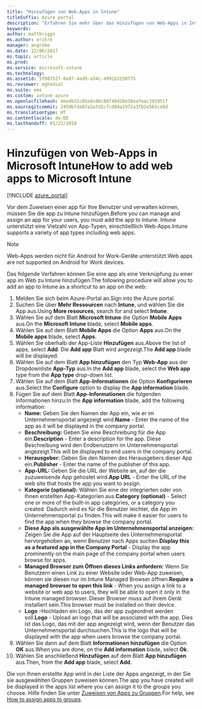 ```yaml
---
title: "Hinzufügen von Web-Apps in Intune"
titleSuffix: Azure portal
description: "Erfahren Sie mehr über das Hinzufügen von Web-Apps in Intune.\""
keywords: 
author: mattbriggs
ms.author: erikre
manager: angrobe
ms.date: 12/06/2017
ms.topic: article
ms.prod: 
ms.service: microsoft-intune
ms.technology: 
ms.assetid: 5f08752f-0e87-4ad9-a34c-4991b3150775
ms.reviewer: mghadial
ms.suite: ems
ms.custom: intune-azure
ms.openlocfilehash: ebe4b31c85e0c0bc88f49d28e28ea7eac191951f
ms.sourcegitcommit: 2459bfda07a2afd2cfcd94a1972a3fb2e565ce8d
ms.translationtype: HT
ms.contentlocale: de-DE
ms.lasthandoff: 01/22/2018
---
```

# <a name="how-to-add-web-apps-to-microsoft-intune"></a><span data-ttu-id="af68d-103">Hinzufügen von Web-Apps in Microsoft Intune</span><span class="sxs-lookup"><span data-stu-id="af68d-103">How to add web apps to Microsoft Intune</span></span>

[!INCLUDE [azure_portal](./includes/azure_portal.md)]

<span data-ttu-id="af68d-104">Vor dem Zuweisen einer app für Ihre Benutzer und verwalten können, müssen Sie die app zu Intune hinzufügen.</span><span class="sxs-lookup"><span data-stu-id="af68d-104">Before you can manage and assign an app for your users, you must add the app to Intune.</span></span> <span data-ttu-id="af68d-105">Intune unterstützt eine Vielzahl von App-Typen, einschließlich Web-Apps.</span><span class="sxs-lookup"><span data-stu-id="af68d-105">Intune supports a variety of app types including web apps.</span></span>

> [!Note]
> <span data-ttu-id="af68d-106">Web-Apps werden nicht für Android for Work-Geräte unterstützt.</span><span class="sxs-lookup"><span data-stu-id="af68d-106">Web apps are not supported on Android for Work devices.</span></span>

<span data-ttu-id="af68d-107">Das folgende Verfahren können Sie eine app als eine Verknüpfung zu einer app im Web zu Intune hinzufügen:</span><span class="sxs-lookup"><span data-stu-id="af68d-107">The following procedure will allow you to add an app to Intune as a shortcut to an app on the web:</span></span>

1. <span data-ttu-id="af68d-108">Melden Sie sich beim Azure-Portal an.</span><span class="sxs-lookup"><span data-stu-id="af68d-108">Sign into the Azure portal.</span></span>
2. <span data-ttu-id="af68d-109">Suchen Sie über **Mehr Ressourcen** nach **Intune**, und wählen Sie die App aus.</span><span class="sxs-lookup"><span data-stu-id="af68d-109">Using **More resources**, search for and select **Intune**.</span></span>
3. <span data-ttu-id="af68d-110">Wählen Sie auf dem Blatt **Microsoft Intune** die Option **Mobile Apps** aus.</span><span class="sxs-lookup"><span data-stu-id="af68d-110">On the **Microsoft Intune** blade, select **Mobile apps**.</span></span>
4. <span data-ttu-id="af68d-111">Wählen Sie auf dem Blatt **Mobile Apps** die Option **Apps** aus.</span><span class="sxs-lookup"><span data-stu-id="af68d-111">On the **Mobile apps** blade, select **Apps**.</span></span>
5. <span data-ttu-id="af68d-112">Wählen Sie oberhalb der App-Liste **Hinzufügen** aus.</span><span class="sxs-lookup"><span data-stu-id="af68d-112">Above the list of apps, select **Add**.</span></span> <span data-ttu-id="af68d-113">Die **Add app** Blatt wird angezeigt.</span><span class="sxs-lookup"><span data-stu-id="af68d-113">The **Add app** blade will be displayed.</span></span>
6. <span data-ttu-id="af68d-114">Wählen Sie auf dem Blatt **App hinzufügen** den Typ **Web-App** aus der Dropdownliste **App-Typ** aus.</span><span class="sxs-lookup"><span data-stu-id="af68d-114">In the **Add app** blade, select the **Web app** type from the **App type** drop-down list.</span></span>
7. <span data-ttu-id="af68d-115">Wählen Sie auf dem Blatt **App-Informationen** die Option **Konfigurieren** aus.</span><span class="sxs-lookup"><span data-stu-id="af68d-115">Select the **Configure** option to display the **App information** blade.</span></span>
8. <span data-ttu-id="af68d-116">Fügen Sie auf dem Blatt **App-Informationen** die folgenden Informationen hinzu:</span><span class="sxs-lookup"><span data-stu-id="af68d-116">In the **App information** blade, add the following information:</span></span>
    - <span data-ttu-id="af68d-117">**Name:** Geben Sie den Namen der App ein, wie er im Unternehmensportal angezeigt wird.</span><span class="sxs-lookup"><span data-stu-id="af68d-117">**Name** - Enter the name of the app as it will be displayed in the company portal.</span></span>
    - <span data-ttu-id="af68d-118">**Beschreibung:** Geben Sie eine Beschreibung für die App ein.</span><span class="sxs-lookup"><span data-stu-id="af68d-118">**Description** - Enter a description for the app.</span></span> <span data-ttu-id="af68d-119">Diese Beschreibung wird den Endbenutzern im Unternehmensportal angezeigt.</span><span class="sxs-lookup"><span data-stu-id="af68d-119">This will be displayed to end users in the company portal.</span></span>
    - <span data-ttu-id="af68d-120">**Herausgeber:** Geben Sie den Namen des Herausgebers dieser App ein.</span><span class="sxs-lookup"><span data-stu-id="af68d-120">**Publisher** - Enter the name of the publisher of this app.</span></span>
    - <span data-ttu-id="af68d-121">**App-URL:** Geben Sie die URL der Website an, auf der die zuzuweisende App gehostet wird.</span><span class="sxs-lookup"><span data-stu-id="af68d-121">**App URL** - Enter the URL of the web site that hosts the app you want to assign.</span></span>
    - <span data-ttu-id="af68d-122">**Kategorie (optional):** Wählen Sie eine der integrierten oder von Ihnen erstellten App-Kategorien aus.</span><span class="sxs-lookup"><span data-stu-id="af68d-122">**Category (optional)** - Select one or more of the built-in app categories, or a category you created.</span></span> <span data-ttu-id="af68d-123">Dadurch wird es für die Benutzer leichter, die App im Unternehmensportal zu finden.</span><span class="sxs-lookup"><span data-stu-id="af68d-123">This will make it easier for users to find the app when they browse the company portal.</span></span>
    - <span data-ttu-id="af68d-124">**Diese App als ausgewählte App im Unternehmensportal anzeigen:** Zeigen Sie die App auf der Hauptseite des Unternehmensportal hervorgehoben an, wenn Benutzer nach Apps suchen.</span><span class="sxs-lookup"><span data-stu-id="af68d-124">**Display this as a featured app in the Company Portal** - Display the app prominently on the main page of the company portal when users browse for apps.</span></span>
    - <span data-ttu-id="af68d-125">**Managed Browser zum Öffnen dieses Links anfordern:** Wenn Sie Benutzern einen Link zu einer Website oder Web-App zuweisen, können sie diesen nur im Intune Managed Browser öffnen.</span><span class="sxs-lookup"><span data-stu-id="af68d-125">**Require a managed browser to open this link** - When you assign a link to a website or web app to users, they will be able to open it only in the Intune managed browser.</span></span> <span data-ttu-id="af68d-126">Dieser Browser muss auf ihrem Gerät installiert sein.</span><span class="sxs-lookup"><span data-stu-id="af68d-126">This browser must be installed on their device.</span></span>
    - <span data-ttu-id="af68d-127">**Logo** -Hochladen ein Logo, das der app zugeordnet werden soll.</span><span class="sxs-lookup"><span data-stu-id="af68d-127">**Logo** - Upload an logo that will be associated with the app.</span></span> <span data-ttu-id="af68d-128">Dies ist das Logo, das mit der app angezeigt wird, wenn der Benutzer das Unternehmensportal durchsuchen.</span><span class="sxs-lookup"><span data-stu-id="af68d-128">This is the logo that will be displayed with the app when users browse the company portal.</span></span>
9. <span data-ttu-id="af68d-129">Wählen Sie dann auf dem Blatt **Informationen hinzufügen** die Option **OK** aus.</span><span class="sxs-lookup"><span data-stu-id="af68d-129">When you are done, on the **Add information** blade, select **Ok**.</span></span>
10. <span data-ttu-id="af68d-130">Wählen Sie anschließend **Hinzufügen** auf dem Blatt **App hinzufügen** aus.</span><span class="sxs-lookup"><span data-stu-id="af68d-130">Then, from the **Add app** blade, select **Add**.</span></span>

<span data-ttu-id="af68d-131">Die von Ihnen erstellte App wird in der Liste der Apps angezeigt, in der Sie sie ausgewählten Gruppen zuweisen können.</span><span class="sxs-lookup"><span data-stu-id="af68d-131">The app you have created will be displayed in the apps list where you can assign it to the groups you choose.</span></span> <span data-ttu-id="af68d-132">Hilfe finden Sie unter [Zuweisen von Apps zu Gruppen](apps-deploy.md).</span><span class="sxs-lookup"><span data-stu-id="af68d-132">For help, see [How to assign apps to groups](apps-deploy.md).</span></span>